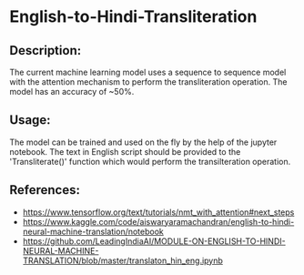 # English-to-Hindi-Transliteration

## Description:
The current machine learning model uses a sequence to sequence model with the attention mechanism to perform the transliteration operation. The model has an accuracy of ~50%. 

## Usage:
The model can be trained and used on the fly by the help of the jupyter notebook. The text in English script should be provided to the 'Transliterate()' function which would perform the transilteration operation.

## References:
- https://www.tensorflow.org/text/tutorials/nmt_with_attention#next_steps
- https://www.kaggle.com/code/aiswaryaramachandran/english-to-hindi-neural-machine-translation/notebook
- https://github.com/LeadingIndiaAI/MODULE-ON-ENGLISH-TO-HINDI-NEURAL-MACHINE-TRANSLATION/blob/master/translaton_hin_eng.ipynb
